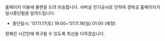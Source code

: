 홈페이지 이용에 불편을 드려 죄송합니다. 서버실 전기공사로 인하여 경복궁 홈페이지가 일시중단됨을 알려드립니다.
- 중단일시: '07.11.17(토) 19:00~'07.11.18(일) 01:00 (예정)

정해진 시간안에 복구될 수 있도록 최선을 다하겠습니다.